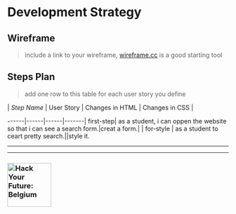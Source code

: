 # Development Strategy

## Wireframe

> include a link to your wireframe, [wireframe.cc](https://wireframe.cc) is a good starting tool

## Steps Plan

> add one row to this table for each user story you define

| _Step Name_ | User Story | Changes in HTML | Changes in CSS |

------|------|------|-------|
first-step| as a student, i can oppen the website so that i can see a search form.|creat a form.| |
for-style | as a student to ceart pretty search.||style it.


---
---

### <a href="https://hackyourfuture.be" target="_blank"><img src="https://user-images.githubusercontent.com/18554853/63941625-4c7c3d00-ca6c-11e9-9a76-8d5e3632fe70.jpg" width="100" height="100" alt="Hack Your Future: Belgium"></a>
